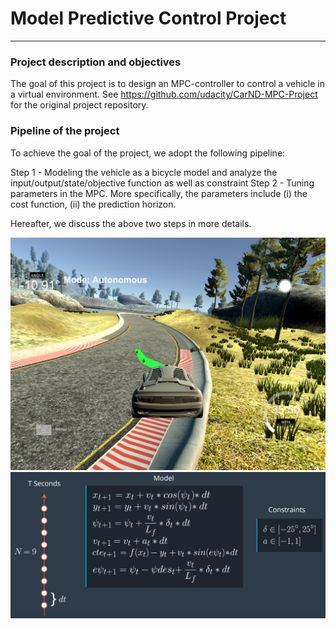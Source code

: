 # Model Predictive Control Project

---

### Project description and objectives
The goal of this project is to design an MPC-controller to control a vehicle in a virtual environment.
See https://github.com/udacity/CarND-MPC-Project for the original project repository.


### Pipeline of the project
To achieve the goal of the project, we adopt the following pipeline:

Step 1 - Modeling the vehicle as a bicycle model and analyze the input/output/state/objective function as well as constraint
Step 2 - Tuning parameters in the MPC. More specifically, the parameters include (i) the cost function, (ii) the prediction horizon.

Hereafter, we discuss the above two steps in more details.

![alt text](https://github.com/Ximingchen/Udacity-Model-Predictive-Control/blob/master/images/badperformance.png)
![alt_text](https://github.com/Ximingchen/Udacity-Model-Predictive-Control/blob/master/images/model.png)



